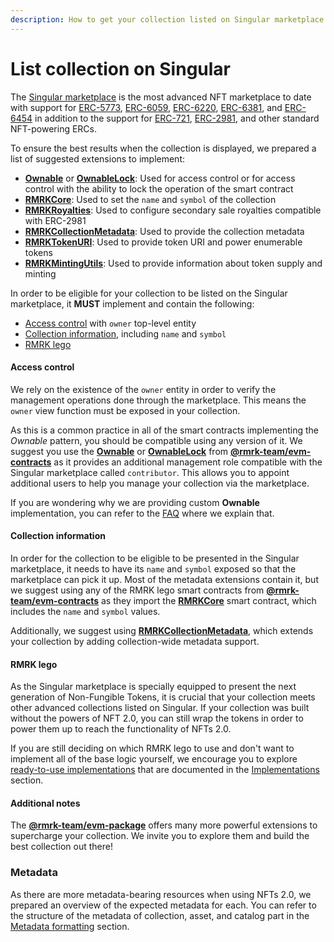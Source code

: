 ```yaml
---
description: How to get your collection listed on Singular marketplace
---
```


# List collection on Singular

The [Singular marketplace](https://singular.app) is the most advanced NFT marketplace to date with support for [ERC-5773](https://eips.ethereum.org/EIPS/eip-5773), [ERC-6059](https://eips.ethereum.org/EIPS/eip-6059), [ERC-6220](https://eips.ethereum.org/EIPS/eip-6220), [ERC-6381](https://eips.ethereum.org/EIPS/eip-6381), and [ERC-6454](https://eips.ethereum.org/EIPS/eip-6454) in addition to the support for [ERC-721](https://eips.ethereum.org/EIPS/eip-721), [ERC-2981](https://eips.ethereum.org/EIPS/eip-2981), and other standard NFT-powering ERCs.

To ensure the best results when the collection is displayed, we prepared a list of suggested extensions to implement:

* [**Ownable**](https://github.com/rmrk-team/evm/blob/dev/contracts/RMRK/access/Ownable.sol) or [**OwnableLock**](https://github.com/rmrk-team/evm/blob/dev/contracts/RMRK/access/OwnableLock.sol): Used for access control or for access control with the ability to lock the operation of the smart contract
* [**RMRKCore**](https://github.com/rmrk-team/evm/blob/dev/contracts/RMRK/core/RMRKCore.sol): Used to set the `name` and `symbol` of the collection
* [**RMRKRoyalties**](https://github.com/rmrk-team/evm/blob/dev/contracts/RMRK/extension/RMRKRoyalties.sol): Used to configure secondary sale royalties compatible with ERC-2981
* [**RMRKCollectionMetadata**](https://github.com/rmrk-team/evm/blob/dev/contracts/RMRK/utils/RMRKCollectionMetadata.sol): Used to provide the collection metadata
* [**RMRKTokenURI**](https://github.com/rmrk-team/evm/blob/dev/contracts/RMRK/utils/RMRKTokenURI.sol): Used to provide token URI and power enumerable tokens
* [**RMRKMintingUtils**](https://github.com/rmrk-team/evm/blob/dev/contracts/RMRK/utils/RMRKMintingUtils.sol): Used to provide information about token supply and minting

In order to be eligible for your collection to be listed on the Singular marketplace, it **MUST** implement and contain the following:

* [Access control](list-collection-on-singular.md#access-control) with `owner` top-level entity
* [Collection information](list-collection-on-singular.md#collection-information), including `name` and `symbol`
* [RMRK lego](list-collection-on-singular.md#rmrk-lego)

#### Access control

We rely on the existence of the `owner` entity in order to verify the management operations done through the marketplace. This means the `owner` view function must be exposed in your collection.

As this is a common practice in all of the smart contracts implementing the _Ownable_ pattern, you should be compatible using any version of it. We suggest you use the [**Ownable**](https://github.com/rmrk-team/evm/blob/dev/contracts/RMRK/access/Ownable.sol) or [**OwnableLock**](https://github.com/rmrk-team/evm/blob/dev/contracts/RMRK/access/OwnableLock.sol) from [**@rmrk-team/evm-contracts**](https://www.npmjs.com/package/@rmrk-team/evm-contracts?activeTab=versions) as it provides an additional management role compatible with the Singular marketplace called `contributor`. This allows you to appoint additional users to help you manage your collection via the marketplace.

If you are wondering why we are providing custom **Ownable** implementation, you can refer to the [FAQ](../frequently-asked-questions/faq.md#why-do-we-implement-some-of-the-smart-contracts-that-are-already-provided-in-other-packages-like-ope) where we explain that.

#### Collection information

In order for the collection to be eligible to be presented in the Singular marketplace, it needs to have its `name` and `symbol` exposed so that the marketplace can pick it up. Most of the metadata extensions contain it, but we suggest using any of the RMRK lego smart contracts from [**@rmrk-team/evm-contracts**](https://www.npmjs.com/package/@rmrk-team/evm-contracts?activeTab=versions) as they import the [**RMRKCore**](https://github.com/rmrk-team/evm/blob/dev/contracts/RMRK/core/RMRKCore.sol) smart contract, which includes the `name` and `symbol` values.

Additionally, we suggest using [**RMRKCollectionMetadata**](https://github.com/rmrk-team/evm/blob/dev/contracts/RMRK/utils/RMRKCollectionMetadata.sol), which extends your collection by adding collection-wide metadata support.

#### RMRK lego

As the Singular marketplace is specially equipped to present the next generation of Non-Fungible Tokens, it is crucial that your collection meets other advanced collections listed on Singular. If your collection was built without the powers of NFT 2.0, you can still wrap the tokens in order to power them up to reach the functionality of NFTs 2.0.

If you are still deciding on which RMRK lego to use and don't want to implement all of the base logic yourself, we encourage you to explore [ready-to-use implementations](https://github.com/rmrk-team/evm/tree/dev/contracts/implementations) that are documented in the [Implementations](../evm-contracts-documentation/implementations/) section.

#### Additional notes

The [**@rmrk-team/evm-package**](https://www.npmjs.com/package/@rmrk-team/evm-contracts?activeTab=versions) offers many more powerful extensions to supercharge your collection. We invite you to explore them and build the best collection out there!

### Metadata

As there are more metadata-bearing resources when using NFTs 2.0, we prepared an overview of the expected metadata for each. You can refer to the structure of the metadata of collection, asset, and catalog part in the [Metadata formatting](metadata-formatting.md) section.
